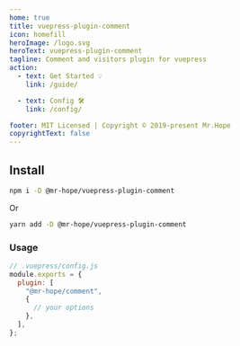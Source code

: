```yaml
---
home: true
title: vuepress-plugin-comment
icon: homefill
heroImage: /logo.svg
heroText: vuepress-plugin-comment
tagline: Comment and visitors plugin for vuepress
action:
  - text: Get Started 💡
    link: /guide/

  - text: Config 🛠
    link: /config/

footer: MIT Licensed | Copyright © 2019-present Mr.Hope
copyrightText: false
---
```


## Install

```bash
npm i -D @mr-hope/vuepress-plugin-comment
```

Or

```bash
yarn add -D @mr-hope/vuepress-plugin-comment
```

### Usage

```js {3-7}
// .vuepress/config.js
module.exports = {
  plugin: [
    "@mr-hope/comment",
    {
      // your options
    },
  ],
};
```
